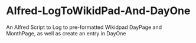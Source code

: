 Alfred-LogToWikidPad-And-DayOne
===============================

An Alfred Script to Log to pre-formatted Wikidpad DayPage and MonthPage, as well as create an entry in DayOne
